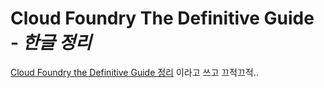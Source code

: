 # Cloud Foundry The Definitive Guide - *한글 정리*
[Cloud Foundry the Definitive Guide 정리](http://burnoutband.github.io/CFDG-ko) 이라고 쓰고 끄적끄적..

